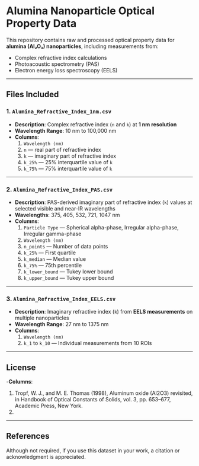 # Alumina Nanoparticle Optical Property Data

This repository contains raw and processed optical property data for **alumina (Al₂O₃) nanoparticles**, including measurements from:

- Complex refractive index calculations
- Photoacoustic spectrometry (PAS)
- Electron energy loss spectroscopy (EELS)

---

## Files Included

### 1. `Alumina_Refractive_Index_1nm.csv`
- **Description**: Complex refractive index (`n` and `k`) at **1 nm resolution**
- **Wavelength Range**: 10 nm to 100,000 nm
- **Columns**:
  1. `Wavelength (nm)`
  2. `n` — real part of refractive index
  3. `k` — imaginary part of refractive index
  4. `k_25%` — 25% interquartile value of `k`
  5. `k_75%` — 75% interquartile value of `k`

---

### 2. `Alumina_Refractive_Index_PAS.csv`
- **Description**: PAS-derived imaginary part of refractive index (`k`) values at selected visible and near-IR wavelengths
- **Wavelengths**: 375, 405, 532, 721, 1047 nm
- **Columns**:
  1. `Particle Type` — Spherical alpha-phase, Irregular alpha-phase, Irregular gamma-phase
  2. `Wavelength (nm)`
  3. `n_points` — Number of data points
  4. `k_25%` — First quartile
  5. `k_median` — Median value
  6. `k_75%` — 75th percentile
  7. `k_lower_bound` — Tukey lower bound
  8. `k_upper_bound` — Tukey upper bound

---

### 3. `Alumina_Refractive_Index_EELS.csv`
- **Description**: Imaginary refractive index (`k`) from **EELS measurements** on multiple nanoparticles
- **Wavelength Range**: 27 nm to 1375 nm
- **Columns**:
  1. `Wavelength (nm)`
  2. `k_1` to `k_10` — Individual measurements from 10 ROIs

---
## License
-**Columns**:
1. Tropf, W. J., and M. E. Thomas (1998), Aluminum oxide (Al2O3) revisited, in Handbook of Optical Constants of Solids, vol. 3, pp. 653–677, Academic Press, New York.
2. 

---

## References

Although not required, if you use this dataset in your work, a citation or acknowledgment is appreciated.

